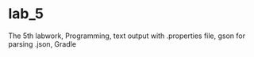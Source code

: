 # lab_5
 The 5th labwork, Programming, text output with .properties file, gson for parsing .json, Gradle

